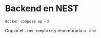# Backend en NEST

```
docker compose up -d
```

Copiar el ```.env template``` y renombrarlo a ```.env```